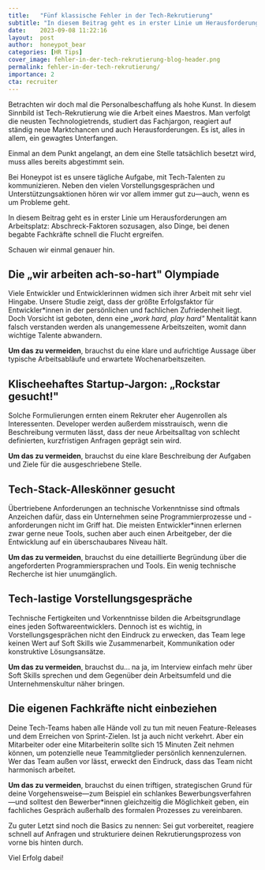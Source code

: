 ```yaml
---
title:   "Fünf klassische Fehler in der Tech-Rekrutierung"
subtitle: "In diesem Beitrag geht es in erster Linie um Herausforderungen am Arbeitsplatz: Abschreck-Faktoren sozusagen, also Dinge, bei denen begabte Fachkräfte schnell die Flucht ergreifen."
date:    2023-09-08 11:22:16
layout:  post
author:  honeypot_bear
categories: [HR Tips]
cover_image: fehler-in-der-tech-rekrutierung-blog-header.png
permalink: fehler-in-der-tech-rekrutierung/
importance: 2
cta: recruiter
---
```


Betrachten wir doch mal die Personalbeschaffung als hohe Kunst. In diesem Sinnbild ist Tech-Rekrutierung wie die Arbeit eines Maestros. Man verfolgt die neusten Technologietrends, studiert das Fachjargon, reagiert auf ständig neue Marktchancen und auch Herausforderungen. Es ist, alles in allem, ein gewagtes Unterfangen.

<!--more-->

Einmal an dem Punkt angelangt, an dem eine Stelle tatsächlich besetzt wird, muss alles bereits abgestimmt sein.

Bei Honeypot ist es unsere tägliche Aufgabe, mit Tech-Talenten zu kommunizieren. Neben den vielen Vorstellungsgesprächen und Unterstützungsaktionen hören wir vor allem immer gut zu—auch, wenn es um Probleme geht.

In diesem Beitrag geht es in erster Linie um Herausforderungen am Arbeitsplatz: Abschreck-Faktoren sozusagen, also Dinge, bei denen begabte Fachkräfte schnell die Flucht ergreifen.

Schauen wir einmal genauer hin.

## Die „wir arbeiten ach-so-hart" Olympiade

Viele Entwickler und Entwicklerinnen widmen sich ihrer Arbeit mit sehr viel Hingabe. Unsere Studie zeigt, dass der größte Erfolgsfaktor für Entwickler\*innen in der persönlichen und fachlichen Zufriedenheit liegt. Doch Vorsicht ist geboten, denn eine „_work hard, play hard"_ Mentalität kann falsch verstanden werden als unangemessene Arbeitszeiten, womit dann wichtige Talente abwandern.

**Um das zu vermeiden**, brauchst du eine klare und aufrichtige Aussage über typische Arbeitsabläufe und erwartete Wochenarbeitszeiten.

## Klischeehaftes Startup-Jargon: „Rockstar gesucht!"

Solche Formulierungen ernten einem Rekruter eher Augenrollen als Interessenten. Developer werden außerdem misstrauisch, wenn die Beschreibung vermuten lässt, dass der neue Arbeitsalltag von schlecht definierten, kurzfristigen Anfragen geprägt sein wird.

**Um das zu vermeiden**, brauchst du eine klare Beschreibung der Aufgaben und Ziele für die ausgeschriebene Stelle.

## Tech-Stack-Alleskönner gesucht

Übertriebene Anforderungen an technische Vorkenntnisse sind oftmals Anzeichen dafür, dass ein Unternehmen seine Programmierprozesse und -anforderungen nicht im Griff hat. Die meisten Entwickler\*innen erlernen zwar gerne neue Tools, suchen aber auch einen Arbeitgeber, der die Entwicklung auf ein überschaubares Niveau hält.

**Um das zu vermeiden**, brauchst du eine detaillierte Begründung über die angeforderten Programmiersprachen und Tools. Ein wenig technische Recherche ist hier unumgänglich.

## Tech-lastige Vorstellungsgespräche

Technische Fertigkeiten und Vorkenntnisse bilden die Arbeitsgrundlage eines jeden Softwareentwicklers. Dennoch ist es wichtig, in Vorstellungsgesprächen nicht den Eindruck zu erwecken, das Team lege keinen Wert auf Soft Skills wie Zusammenarbeit, Kommunikation oder konstruktive Lösungsansätze.

**Um das zu vermeiden**, brauchst du... na ja, im Interview einfach mehr über Soft Skills sprechen und dem Gegenüber dein Arbeitsumfeld und die Unternehmenskultur näher bringen.

## Die eigenen Fachkräfte nicht einbeziehen

Deine Tech-Teams haben alle Hände voll zu tun mit neuen Feature-Releases und dem Erreichen von Sprint-Zielen. Ist ja auch nicht verkehrt. Aber ein Mitarbeiter oder eine Mitarbeiterin sollte sich 15 Minuten Zeit nehmen können, um potenzielle neue Teammitglieder persönlich kennenzulernen. Wer das Team außen vor lässt, erweckt den Eindruck, dass das Team nicht harmonisch arbeitet.

**Um das zu vermeiden**, brauchst du einen triftigen, strategischen Grund für deine Vorgehensweise—zum Beispiel ein schlankes Bewerbungsverfahren—und solltest den Bewerber\*innen gleichzeitig die Möglichkeit geben, ein fachliches Gespräch außerhalb des formalen Prozesses zu vereinbaren.

Zu guter Letzt sind noch die Basics zu nennen: Sei gut vorbereitet, reagiere schnell auf Anfragen und strukturiere deinen Rekrutierungsprozess von vorne bis hinten durch.

Viel Erfolg dabei!